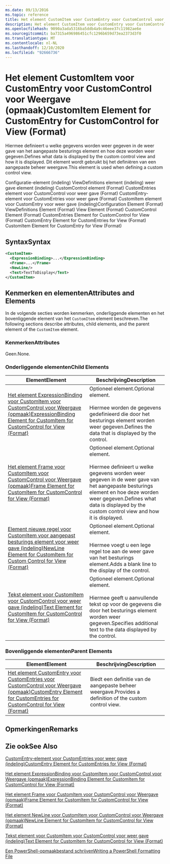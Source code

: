 ```yaml
---
ms.date: 09/13/2016
ms.topic: reference
title: Het element CustomItem voor CustomEntry voor CustomControl voor Weergave (opmaak)
description: Het element CustomItem voor CustomEntry voor CustomControl voor Weergave (opmaak)
ms.openlocfilehash: 9090a3ada5316ba5ddb4a9c46eee37c11982ae6e
ms.sourcegitcommit: ba7315a496986451cfc1296b659d73ea2373d3f0
ms.translationtype: MT
ms.contentlocale: nl-NL
ms.lasthandoff: 12/10/2020
ms.locfileid: "92666736"
---
```

# <a name="customitem-element-for-customentry-for-customcontrol-for-view-format"></a><span data-ttu-id="1bc22-103">Het element CustomItem voor CustomEntry voor CustomControl voor Weergave (opmaak)</span><span class="sxs-lookup"><span data-stu-id="1bc22-103">CustomItem Element for CustomEntry for CustomControl for View (Format)</span></span>

<span data-ttu-id="1bc22-104">Hiermee definieert u welke gegevens worden weer gegeven in de weer gave van het aangepaste besturings element en hoe deze worden weer gegeven.</span><span class="sxs-lookup"><span data-stu-id="1bc22-104">Defines what data is displayed by the custom control view and how it is displayed.</span></span> <span data-ttu-id="1bc22-105">Dit element wordt gebruikt bij het definiëren van een aangepaste beheer weergave.</span><span class="sxs-lookup"><span data-stu-id="1bc22-105">This element is used when defining a custom control view.</span></span>

<span data-ttu-id="1bc22-106">Configuratie-element (indeling) ViewDefinitions element (indeling) weer gave element (indeling) CustomControl element (Format) CustomEntries element voor CustomControl voor weer gave (Format) CustomEntry-element voor CustomEntries voor weer gave (Format) CustomItem element voor CustomEntry voor weer gave (indeling)</span><span class="sxs-lookup"><span data-stu-id="1bc22-106">Configuration Element (Format) ViewDefinitions Element (Format) View Element (Format) CustomControl Element (Format) CustomEntries Element for CustomControl for View (Format) CustomEntry Element for CustomEntries for View (Format) CustomItem Element for CustomEntry for View (Format)</span></span>

## <a name="syntax"></a><span data-ttu-id="1bc22-107">Syntax</span><span class="sxs-lookup"><span data-stu-id="1bc22-107">Syntax</span></span>

```xml
<CustomItem>
  <ExpressionBinding>...</ExpressionBinding>
  <Frame>...</Frame>
  <NewLine/>
  <Text>TextToDisplay</Text>
</CustomItem>
```

## <a name="attributes-and-elements"></a><span data-ttu-id="1bc22-108">Kenmerken en elementen</span><span class="sxs-lookup"><span data-stu-id="1bc22-108">Attributes and Elements</span></span>

<span data-ttu-id="1bc22-109">In de volgende secties worden kenmerken, onderliggende elementen en het bovenliggende element van het `CustomItem` element beschreven.</span><span class="sxs-lookup"><span data-stu-id="1bc22-109">The following sections describe attributes, child elements, and the parent element of the `CustomItem` element.</span></span>

### <a name="attributes"></a><span data-ttu-id="1bc22-110">Kenmerken</span><span class="sxs-lookup"><span data-stu-id="1bc22-110">Attributes</span></span>

<span data-ttu-id="1bc22-111">Geen.</span><span class="sxs-lookup"><span data-stu-id="1bc22-111">None.</span></span>

### <a name="child-elements"></a><span data-ttu-id="1bc22-112">Onderliggende elementen</span><span class="sxs-lookup"><span data-stu-id="1bc22-112">Child Elements</span></span>

|<span data-ttu-id="1bc22-113">Element</span><span class="sxs-lookup"><span data-stu-id="1bc22-113">Element</span></span>|<span data-ttu-id="1bc22-114">Beschrijving</span><span class="sxs-lookup"><span data-stu-id="1bc22-114">Description</span></span>|
|-------------|-----------------|
|[<span data-ttu-id="1bc22-115">Het element ExpressionBinding voor CustomItem voor CustomControl voor Weergave (opmaak)</span><span class="sxs-lookup"><span data-stu-id="1bc22-115">ExpressionBinding Element for CustomItem for CustomControl for View (Format)</span></span>](./expressionbinding-element-for-customitem-for-customcontrol-for-view-format.md)|<span data-ttu-id="1bc22-116">Optioneel element.</span><span class="sxs-lookup"><span data-stu-id="1bc22-116">Optional element.</span></span><br /><br /> <span data-ttu-id="1bc22-117">Hiermee worden de gegevens gedefinieerd die door het besturings element worden weer gegeven.</span><span class="sxs-lookup"><span data-stu-id="1bc22-117">Defines the data that is displayed by the control.</span></span>|
|[<span data-ttu-id="1bc22-118">Het element Frame voor CustomItem voor CustomControl voor Weergave (opmaak)</span><span class="sxs-lookup"><span data-stu-id="1bc22-118">Frame Element for CustomItem for CustomControl for View (Format)</span></span>](./frame-element-for-customitem-for-customcontrol-for-view-format.md)|<span data-ttu-id="1bc22-119">Optioneel element.</span><span class="sxs-lookup"><span data-stu-id="1bc22-119">Optional element.</span></span><br /><br /> <span data-ttu-id="1bc22-120">Hiermee definieert u welke gegevens worden weer gegeven in de weer gave van het aangepaste besturings element en hoe deze worden weer gegeven.</span><span class="sxs-lookup"><span data-stu-id="1bc22-120">Defines what data is displayed by the custom control view and how it is displayed.</span></span>|
|[<span data-ttu-id="1bc22-121">Element nieuwe regel voor CustomItem voor aangepast besturings element voor weer gave (indeling)</span><span class="sxs-lookup"><span data-stu-id="1bc22-121">NewLine Element for CustomItem for Custom Control for View (Format)</span></span>](./newline-element-for-customitem-for-customcontrol-for-view-format.md)|<span data-ttu-id="1bc22-122">Optioneel element.</span><span class="sxs-lookup"><span data-stu-id="1bc22-122">Optional element.</span></span><br /><br /> <span data-ttu-id="1bc22-123">Hiermee voegt u een lege regel toe aan de weer gave van het besturings element.</span><span class="sxs-lookup"><span data-stu-id="1bc22-123">Adds a blank line to the display of the control.</span></span>|
|[<span data-ttu-id="1bc22-124">Tekst element voor CustomItem voor CustomControl voor weer gave (indeling)</span><span class="sxs-lookup"><span data-stu-id="1bc22-124">Text Element for CustomItem for CustomControl for View (Format)</span></span>](./text-element-for-customitem-for-customview-for-view-format.md)|<span data-ttu-id="1bc22-125">Optioneel element.</span><span class="sxs-lookup"><span data-stu-id="1bc22-125">Optional element.</span></span><br /><br /> <span data-ttu-id="1bc22-126">Hiermee geeft u aanvullende tekst op voor de gegevens die door het besturings element worden weer gegeven.</span><span class="sxs-lookup"><span data-stu-id="1bc22-126">Specifies additional text to the data displayed by the control.</span></span>|

### <a name="parent-elements"></a><span data-ttu-id="1bc22-127">Bovenliggende elementen</span><span class="sxs-lookup"><span data-stu-id="1bc22-127">Parent Elements</span></span>

|<span data-ttu-id="1bc22-128">Element</span><span class="sxs-lookup"><span data-stu-id="1bc22-128">Element</span></span>|<span data-ttu-id="1bc22-129">Beschrijving</span><span class="sxs-lookup"><span data-stu-id="1bc22-129">Description</span></span>|
|-------------|-----------------|
|[<span data-ttu-id="1bc22-130">Het element CustomEntry voor CustomEntries voor CustomControl voor Weergave (opmaak)</span><span class="sxs-lookup"><span data-stu-id="1bc22-130">CustomEntry Element for CustomEntries for CustomControl for View (Format)</span></span>](./customentry-element-for-customentries-for-customcontrol-for-view-format.md)|<span data-ttu-id="1bc22-131">Biedt een definitie van de aangepaste beheer weergave.</span><span class="sxs-lookup"><span data-stu-id="1bc22-131">Provides a definition of the custom control view.</span></span>|

## <a name="remarks"></a><span data-ttu-id="1bc22-132">Opmerkingen</span><span class="sxs-lookup"><span data-stu-id="1bc22-132">Remarks</span></span>

## <a name="see-also"></a><span data-ttu-id="1bc22-133">Zie ook</span><span class="sxs-lookup"><span data-stu-id="1bc22-133">See Also</span></span>

[<span data-ttu-id="1bc22-134">CustomEntry-element voor CustomEntries voor weer gave (indeling)</span><span class="sxs-lookup"><span data-stu-id="1bc22-134">CustomEntry Element for CustomEntries for View (Format)</span></span>](./customentry-element-for-customentries-for-customcontrol-for-view-format.md)

[<span data-ttu-id="1bc22-135">Het element ExpressionBinding voor CustomItem voor CustomControl voor Weergave (opmaak)</span><span class="sxs-lookup"><span data-stu-id="1bc22-135">ExpressionBinding Element for CustomItem for CustomControl for View (Format)</span></span>](./expressionbinding-element-for-customitem-for-customcontrol-for-view-format.md)

[<span data-ttu-id="1bc22-136">Het element Frame voor CustomItem voor CustomControl voor Weergave (opmaak)</span><span class="sxs-lookup"><span data-stu-id="1bc22-136">Frame Element for CustomItem for CustomControl for View (Format)</span></span>](./frame-element-for-customitem-for-customcontrol-for-view-format.md)

[<span data-ttu-id="1bc22-137">Het element NewLine voor CustomItem voor CustomControl voor Weergave (opmaak)</span><span class="sxs-lookup"><span data-stu-id="1bc22-137">NewLine Element for CustomItem for CustomControl for View (Format)</span></span>](./newline-element-for-customitem-for-customcontrol-for-view-format.md)

[<span data-ttu-id="1bc22-138">Tekst element voor CustomItem voor CustomControl voor weer gave (indeling)</span><span class="sxs-lookup"><span data-stu-id="1bc22-138">Text Element for CustomItem for CustomControl for View (Format)</span></span>](./text-element-for-customitem-for-customview-for-view-format.md)

[<span data-ttu-id="1bc22-139">Een PowerShell-opmaakbestand schrijven</span><span class="sxs-lookup"><span data-stu-id="1bc22-139">Writing a PowerShell Formatting File</span></span>](./writing-a-powershell-formatting-file.md)
